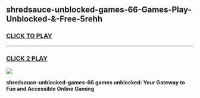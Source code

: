 
## shredsauce-unblocked-games-66-Games-Play-Unblocked-&-Free-5rehh
<h3>
<a href="https://premium76.site?title=shredsauce-unblocked-games-66&ref=24A">CLICK TO PLAY</a></h3>
<hr>

<h3>
<a href="https://premium76.site?title=shredsauce-unblocked-games-66&ref=24A">CLICK 2 PLAY</a>
  
</h3>

<a href="https://premium76.site?title=shredsauce-unblocked-games-66&ref=24A"><img src="https://clearcache.store/games.png"></a>


**shredsauce-unblocked-games-66 games unblocked: Your Gateway to Fun and Accessible Online Gaming**
